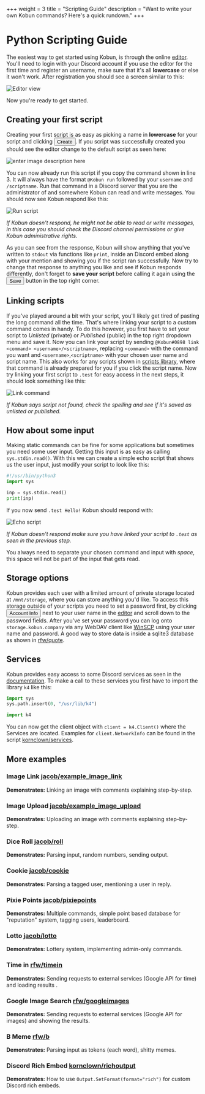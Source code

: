 +++
weight = 3
title = "Scripting Guide"
description = "Want to write your own Kobun commands? Here's a quick rundown."
+++

# Python Scripting Guide
The easiest way to get started using Kobun, is through the online [editor](/editor). You'll need to login with your Discord account if you use the editor for the first time and register an username, make sure that it's all **lowercase** or else it won't work.
After registration you should see a screen similar to this:

![Editor view](/images/guide_editor.png)

Now you're ready to get started.

## Creating your first script
Creating your first script is as easy as picking a name in **lowercase** for your script and clicking <button type="button" class="btn btn-primary">Create</button>. If you script was successfully created you should see the editor change to the default script as seen here:

![enter image description here](/images/guide_default_script.png)

You can now already run this script if you copy the command shown in line 3. It will always have the format `@Kobun run` followed by your `username` and `/scriptname`. Run that command in a Discord server that you are the administrator of and somewhere Kobun can read and write messages. You should now see Kobun respond like this:

![Run script](/images/guide_run.png)

*If Kobun doesn't respond, he might not be able to read or write messages, in this case you should check the Discord channel permissions or give Kobun administrative rights.*

As you can see from the response, Kobun will show anything that you've written to `stdout` via functions like `print`, inside an Discord embed along with your mention and showing you if the script ran successfully.
Now try to change that response to anything you like and see if Kobun responds differently, don't forget to **save your script** before calling it again using the <button type="button" class="btn btn-primary">Save</button> button in the top right corner.

## Linking scripts
If you've played around a bit with your script, you'll likely get tired of pasting the long command all the time. That's where linking your script to a custom command comes in handy. To do this however, you first have to set your script to *Unlisted* (private) or *Published* (public) in the top right dropdown menu and save it.  Now you can link your script by sending `@Kobun#0898 link <command> <username>/<scriptname>`, replacing `<command>` with the command you want and `<username>`,`<scriptname>` with your chosen user name and script name. This also works for any scripts shown in [scripts library](/scripts), where that command is already prepared for you if you click the script name.
Now try linking your first script to `.test` for easy access in the next steps, it should look something like this:

![Link command](/images/guide_link.png)

*If Kobun says script not found, check the spelling and see if it's saved as unlisted or published.*

## How about some input
Making static commands can be fine for some applications but sometimes you need some user input. Getting this input is as easy as calling `sys.stdin.read()`. With this we can create a simple echo script that shows us the user input, just modify your script to look like this: 
```python
#!/usr/bin/python3
import sys

inp = sys.stdin.read()
print(inp)
```
If you now send `.test Hello!` Kobun should respond with:

![Echo script](/images/guide_echo.png)

*If Kobun doesn't respond make sure you have linked your script to `.test` as seen in the previous step.*

You always need to separate your chosen command and input with *space*, this space will not be part of the input that gets read.

## Storage options
Kobun provides each user with a limited amount of private storage located at `/mnt/storage`, where you can store anything you'd like. 
To access this storage outside of your scripts you need to set a password first, by clicking <button type="button" class="btn btn-secondary">Account Info</button> next to your user name in the [editor](/editor) and scroll down to the password fields.
After you've set your password you can log onto `storage.kobun.company` via any WebDAV client like [WinSCP](https://winscp.net/) using your user name and password.
A good way to store data is inside a sqlite3 database as shown in [rfw/quote](https://kobun.company/scripts/view.html?rfw/quote).

##  Services
Kobun provides easy access to some Discord services as seen in the [documentation](https://docs.kobun.company/en/latest/scripting/services.html). To make a call to these services you first have to import the library `k4` like this:
```python
import sys
sys.path.insert(0, "/usr/lib/k4")

import k4
```
You can now get the client object with `client = k4.Client()` where the Services are located. Examples for  `client.NetworkInfo` can be found in the script [kornclown/services](https://kobun.company/scripts/view.html?kornclown/services).
## More examples
### Image Link [jacob/example_image_link](https://kobun.life/scripts/view.html?jacob/example_image_link)
**Demonstrates:** Linking an image with comments explaining step-by-step.


### Image Upload [jacob/example_image_upload](https://kobun.life/scripts/view.html?jacob/example_image_upload)
**Demonstrates:** Uploading an image with comments explaining step-by-step.


### Dice Roll [jacob/roll](https://kobun.life/scripts/view.html?jacob/roll) 
**Demonstrates:** Parsing input, random numbers, sending output.

### Cookie [jacob/cookie](https://kobun.life/scripts/view.html?jacob/cookie)

**Demonstrates:** Parsing a tagged user, mentioning a user in reply.

### Pixie Points [jacob/pixiepoints](https://kobun.life/scripts/view.html?jacob/pixiepoints)
**Demonstrates:** Multiple commands, simple point based database for "reputation" system, tagging users, leaderboard.


### Lotto [jacob/lotto](https://kobun.life/scripts/view.html?jacob/lotto) 
**Demonstrates:** Lottery system, implementing admin-only commands.


### Time in [rfw/timein](https://kobun.life/scripts/view.html?rfw/timein)
**Demonstrates:** Sending requests to external services (Google API for time) and loading results .


### Google Image Search [rfw/googleimages](https://kobun.life/scripts/view.html?rfw/googleimages)

**Demonstrates:** Sending requests to external services (Google API for images) and showing the results.

### B Meme [rfw/b](https://kobun.life/scripts/view.html?rfw/b)
**Demonstrates:** Parsing input as tokens (each word), shitty memes.

### Discord Rich Embed [kornclown/richoutput](https://kobun.company/scripts/view.html?kornclown/richoutput)
**Demonstrates:** How to use `Output.SetFormat(format="rich")` for custom Discord rich embeds.

